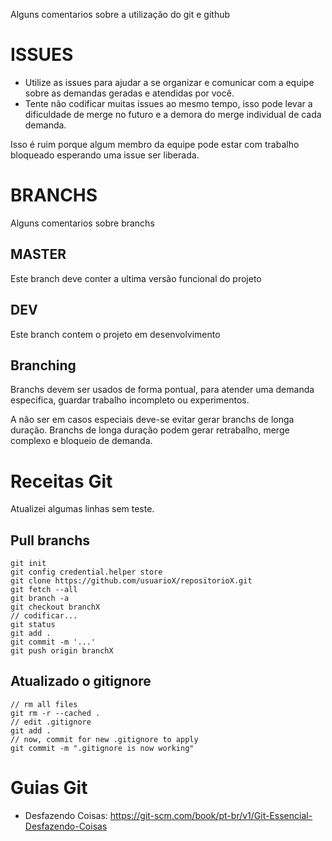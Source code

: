 Alguns comentarios sobre a utilização do git e github

# ISSUES
- Utilize as issues para ajudar a se organizar e comunicar com a equipe sobre as demandas geradas e atendidas por você.
- Tente não codificar muitas issues ao mesmo tempo, isso pode levar a dificuldade de merge no futuro e a demora do merge individual de cada demanda.

Isso é ruim porque algum membro da equipe pode estar com trabalho bloqueado esperando uma issue ser liberada.

# BRANCHS
Alguns comentarios sobre branchs

## MASTER
Este branch deve conter a ultima versão funcional do projeto

## DEV
Este branch contem o projeto em desenvolvimento

## Branching
Branchs devem ser usados de forma pontual, para atender uma demanda especifica, guardar trabalho incompleto ou experimentos.

A não ser em casos especiais deve-se evitar gerar branchs de longa duração. Branchs de longa duração podem gerar retrabalho,
 merge complexo e bloqueio de demanda.

# Receitas Git

Atualizei algumas linhas sem teste.

## Pull branchs
~~~
git init
git config credential.helper store
git clone https://github.com/usuarioX/repositorioX.git
git fetch --all
git branch -a
git checkout branchX
// codificar...
git status
git add .
git commit -m '...'
git push origin branchX
~~~

## Atualizado o gitignore
~~~
// rm all files
git rm -r --cached .
// edit .gitignore
git add .
// now, commit for new .gitignore to apply
git commit -m ".gitignore is now working"
~~~

# Guias Git
- Desfazendo Coisas: 
https://git-scm.com/book/pt-br/v1/Git-Essencial-Desfazendo-Coisas
